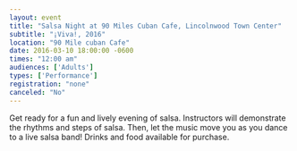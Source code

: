 ```yaml
---
layout: event
title: "Salsa Night at 90 Miles Cuban Cafe, Lincolnwood Town Center"
subtitle: "¡Viva!, 2016"
location: "90 Mile cuban Cafe"
date: 2016-03-10 18:00:00 -0600
times: "12:00 am"
audiences: ['Adults']
types: ['Performance']
registration: "none"
canceled: "No"
---
```

Get ready for a fun and lively evening of salsa. Instructors will demonstrate the rhythms and steps of salsa. Then, let the music move you as you dance to a live salsa band! Drinks and food available for purchase.
